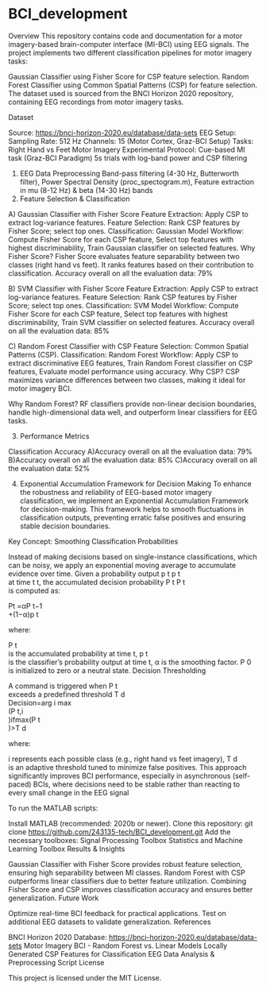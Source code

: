 # BCI_development
Overview
This repository contains code and documentation for a motor imagery-based brain-computer interface (MI-BCI) using EEG signals. The project implements two different classification pipelines for motor imagery tasks:

Gaussian Classifier using Fisher Score for CSP feature selection.
Random Forest Classifier using Common Spatial Patterns (CSP) for feature selection.
The dataset used is sourced from the BNCI Horizon 2020 repository, containing EEG recordings from motor imagery tasks.

Dataset

Source: https://bnci-horizon-2020.eu/database/data-sets
EEG Setup:
Sampling Rate: 512 Hz
Channels: 15 (Motor Cortex, Graz-BCI Setup)
Tasks: Right Hand vs Feet Motor Imagery
Experimental Protocol:
Cue-based MI task (Graz-BCI Paradigm)
5s trials with log-band power and CSP filtering

1. EEG Data Preprocessing
Band-pass filtering (4-30 Hz, Butterworth filter), 
Power Spectral Density (proc_spectogram.m), 
Feature extraction in mu (8-12 Hz) & beta (14-30 Hz) bands
2. Feature Selection & Classification

A) Gaussian Classifier with Fisher Score
Feature Extraction: Apply CSP to extract log-variance features.
Feature Selection: Rank CSP features by Fisher Score; select top ones.
Classification: Gaussian Model
Workflow:
Compute Fisher Score for each CSP feature,
Select top features with highest discriminability,
Train Gaussian classifier on selected features.
Why Fisher Score?
Fisher Score evaluates feature separability between two classes (right hand vs feet). It ranks features based on their contribution to classification​.
Accuracy overall on all the evaluation data: 79%

B) SVM Classifier with Fisher Score
Feature Extraction: Apply CSP to extract log-variance features.
Feature Selection: Rank CSP features by Fisher Score; select top ones.
Classification: SVM Model
Workflow:
Compute Fisher Score for each CSP feature,
Select top features with highest discriminability,
Train SVM classifier on selected features.
Accuracy overall on all the evaluation data: 85%

C) Random Forest Classifier with CSP
Feature Selection: Common Spatial Patterns (CSP).
Classification: Random Forest
Workflow:
Apply CSP to extract discriminative EEG features,
Train Random Forest classifier on CSP features,
Evaluate model performance using accuracy. 
Why CSP?
CSP maximizes variance differences between two classes, making it ideal for motor imagery BCI​.

Why Random Forest?
RF classifiers provide non-linear decision boundaries, handle high-dimensional data well, and outperform linear classifiers for EEG tasks​.

3. Performance Metrics
   
Classification Accuracy
A)Accuracy overall on all the evaluation data: 79%
B)Accuracy overall on all the evaluation data: 85%
C)Accuracy overall on all the evaluation data: 52%

4. Exponential Accumulation Framework for Decision Making
To enhance the robustness and reliability of EEG-based motor imagery classification, we implement an Exponential Accumulation Framework for decision-making. This framework helps to smooth fluctuations in classification outputs, preventing erratic false positives and ensuring stable decision boundaries.

Key Concept: Smoothing Classification Probabilities

Instead of making decisions based on single-instance classifications, which can be noisy, we apply an exponential moving average to accumulate evidence over time. Given a probability output 
p
t
p 
t
​	
  at time 
t
t, the accumulated decision probability
P
t
P 
t
​	
  is computed as:
	
Pt =αP 
t−1
​	
 +(1−α)p 
t
​	
 
where:

P 
t
​	
  is the accumulated probability at time 
t,
p 
t
​	
  is the classifier’s probability output at time 
t,
α is the smoothing factor.
P 
0
​	
  is initialized to zero or a neutral state.
Decision Thresholding

A command is triggered when 
P 
t
​	
  exceeds a predefined threshold 
T
d
​	
Decision=arg 
i
max
​	
 (P 
t,i
​	
 )ifmax(P 
t
​	
 )>T 
d
​	
 
where:


i represents each possible class (e.g., right hand vs feet imagery),
T 
d
​	
  is an adaptive threshold tuned to minimize false positives.
This approach significantly improves BCI performance, especially in asynchronous (self-paced) BCIs, where decisions need to be stable rather than reacting to every small change in the EEG signal

To run the MATLAB scripts:

Install MATLAB (recommended: 2020b or newer).
Clone this repository:
git clone https://github.com/243135-tech/BCI_development.git
Add the necessary toolboxes:
Signal Processing Toolbox
Statistics and Machine Learning Toolbox
Results & Insights

Gaussian Classifier with Fisher Score provides robust feature selection, ensuring high separability between MI classes.
Random Forest with CSP outperforms linear classifiers due to better feature utilization​.
Combining Fisher Score and CSP improves classification accuracy and ensures better generalization.
Future Work

Optimize real-time BCI feedback for practical applications.
Test on additional EEG datasets to validate generalization.
References

BNCI Horizon 2020 Database: https://bnci-horizon-2020.eu/database/data-sets
Motor Imagery BCI - Random Forest vs. Linear Models​
Locally Generated CSP Features for Classification​
EEG Data Analysis & Preprocessing Script​
License

This project is licensed under the MIT License.
